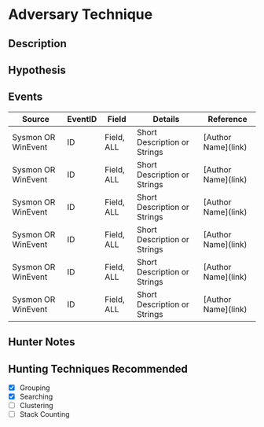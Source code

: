 # Adversary Technique
## Description


## Hypothesis


## Events

| Source | EventID | Field | Details | Reference | 
|--------|---------|-------|---------|-----------| 
| Sysmon OR WinEvent | ID | Field, ALL | Short Description or Strings | \[Author Name\](link) |
| Sysmon OR WinEvent | ID | Field, ALL | Short Description or Strings | \[Author Name\](link) |
| Sysmon OR WinEvent | ID | Field, ALL | Short Description or Strings | \[Author Name\](link) |
| Sysmon OR WinEvent | ID | Field, ALL | Short Description or Strings | \[Author Name\](link) |
| Sysmon OR WinEvent | ID | Field, ALL | Short Description or Strings | \[Author Name\](link) |
| Sysmon OR WinEvent | ID | Field, ALL | Short Description or Strings | \[Author Name\](link) |


## Hunter Notes


## Hunting Techniques Recommended

- [x] Grouping
- [x] Searching
- [ ] Clustering
- [ ] Stack Counting
